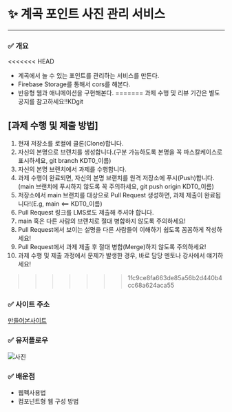# ✨ 계곡 포인트 사진 관리 서비스

---

### ✅ 개요

<<<<<<< HEAD
- 계곡에서 놀 수 있는 포인트를 관리하는 서비스를 만든다.
- Firebase Storage를 통해서 cors를 해본다.
- 반응형 웹과 애니메이션을 구현해본다.
=======
과제 수행 및 리뷰 기간은 별도 공지를 참고하세요!!KDgit
## [과제 수행 및 제출 방법]
1. 현재 저장소를 로컬에 클론(Clone)합니다.
2. 자신의 본명으로 브랜치를 생성합니다.(구분 가능하도록 본명을 꼭 파스칼케이스로 표시하세요, git branch KDT0_이름)
3. 자신의 본명 브랜치에서 과제를 수행합니다.
4. 과제 수행이 완료되면, 자신의 본명 브랜치를 원격 저장소에 푸시(Push)합니다.(main 브랜치에 푸시하지 않도록 꼭 주의하세요, git push origin KDT0_이름)
5. 저장소에서 main 브랜치를 대상으로 Pull Request 생성하면, 과제 제출이 완료됩니다!(E.g, main <== KDT0_이름)
6. Pull Request 링크를 LMS로도 제출해 주셔야 합니다.
7. main 혹은 다른 사람의 브랜치로 절대 병합하지 않도록 주의하세요!
8. Pull Request에서 보이는 설명을 다른 사람들이 이해하기 쉽도록 꼼꼼하게 작성하세요!
9. Pull Request에서 과제 제출 후 절대 병합(Merge)하지 않도록 주의하세요!
10. 과제 수행 및 제출 과정에서 문제가 발생한 경우, 바로 담당 멘토나 강사에서 얘기하세요!
>>>>>>> 1fc9ce8fa663de85a56b2d440b4cc68a624aca55

### ✅ 사이트 주소

[만들어본사이트](https://fc-hdnhhfw49-likefireandsky.vercel.app)

### ✅ 유저플로우

![사진](https://firebasestorage.googleapis.com/v0/b/fcjsspa.appspot.com/o/KakaoTalk_20230818_234330877.jpg?alt=media&token=911e12b1-675a-474c-86c5-f45ba0795274g)

### ✅ 배운점

- 웹펙사용법
- 컴포넌트형 웹 구성 방법
